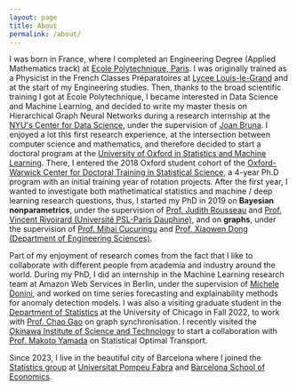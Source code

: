```yaml
---
layout: page
title: About
permalink: /about/
---
```



I was born in France, where I completed an Engineering Degree (Applied Mathematics track) at [Ecole Polytechnique, Paris](https://www.polytechnique.edu/). I was originally trained as a Physicist in the French Classes Préparatoires at [Lycee Louis-le-Grand](https://www.louislegrand.fr/) and at the start of my Engineering studies. Then, thanks to the broad scientific training I got at Ecole Polytechnique, I became interested in Data Science and Machine Learning, and decided to write my master thesis on Hierarchical Graph Neural Networks during a research internship at the [NYU's Center for Data Science](https://cds.nyu.edu/), under the supervision of [Joan Bruna](https://cims.nyu.edu/~bruna/). I enjoyed a lot this first research experience, at the intersection between computer science and mathematics, and therefore decided to start a doctoral program at the [University of Oxford in Statistics and Machine Learning](https://www.stats.ox.ac.uk/). There, I entered the 2018 Oxford student cohort of the [Oxford-Warwick Center for Doctoral Training in Statistical Science](http://www.oxwasp-cdt.ac.uk/), a 4-year Ph.D program with an initial training year of rotation projects. After the first year, I wanted to investigate both mathetimatical statistics and machine / deep learning research questions, thus, I started my PhD in 2019 on **Bayesian nonparametrics**, under the supervision of [Prof. Judith Rousseau](https://www.stats.ox.ac.uk/~rousseau/) and [Prof. Vincent Rivoirard (Université PSL-Paris Dauphine)](https://www.ceremade.dauphine.fr/~rivoirar/), and on **graphs**, under the supervision of [Prof. Mihai Cucuringu](https://www.stats.ox.ac.uk/~cucuring/) and [Prof. Xiaowen Dong (Department of Engineering Sciences)](https://web.media.mit.edu/~xdong/).

Part of my enjoyment of research comes from the fact that I like to collaborate with different people from academia and industry around the world. During my PhD, I did an internship in the Machine Learning research team at Amazon Web Services in Berlin, under the supervision of [Michele Donini](https://www.amazon.science/author/michele-donini), and worked on time series forecasting and explainability methods for anomaly detection models. I was also a visiting graduate student in the [Department of Statistics](https://stat.uchicago.edu/) at the University of Chicago in Fall 2022, to work with [Prof. Chao Gao](https://www.stat.uchicago.edu/~chaogao/) on graph synchronisation. I recently visited the [Okinawa Institute of Science and Technology](https://www.oist.jp/) to start a collaboration with [Prof. Makoto Yamada](https://riken-yamada.github.io/profile.html) on Statistical Optimal Transport.

Since 2023, I live in the beautiful city of Barcelona where I joined the [Statistics group](https://sites.google.com/view/stats-upf/) at [Universitat Pompeu Fabra](https://www.upf.edu/) and [Barcelona School of Economics](https://bse.eu/).


